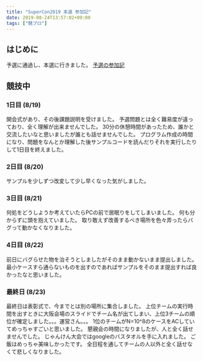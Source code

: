 ```yaml
---
title: "SuperCon2019 本選 参加記"
date: 2019-08-24T13:57:02+09:00
tags: ["競プロ"]
---
```

## はじめに

予選に通過し、本選に行きました。
[予選の参加記](../supercon2019_qual)

## 競技中

### 1日目 (8/19)

開会式があり、その後課題説明を受けました。
予選問題とは全く難易度が違っており、全く理解が出来ませんでした。
30分の休憩時間があったため、誰かと交流したいなと思いましたが誰とも話せませんでした。
プログラム作成の時間になり、問題をなんとか理解した後サンプルコードを読んだりそれを実行したりして1日目を終えました。

### 2日目 (8/20)

サンプルを少しずつ改変して少し早くなった気がしました。

### 3日目 (8/21)

何処をどうしようか考えていたらPCの前で居眠りをしてしまいました。
何も分からずに頭を抱えていました。
取り敢えず改善するべき場所を色々弄ったらバグって動かなくなりました。

### 4日目 (8/22)

前日にバグらせた物を治そうとしましたがそのまま動かないまま提出しました。
最小ケースすら通らないものを出すのであればサンプルをそのまま提出すれば良かったなと思いました。

### 最終日 (8/23)

最終日は表彰式で、今までとは別の場所に集合しました。
上位チームの実行時間を出すときに大阪会場のスライドでチーム名が出てしまい、上位3チームの順位が確定しました。。。運営さん。。。
1位のチームがN=10^8のケースをACしていてめっちゃすごいと思いました。
懇親会の時間になりましたが、人と全く話せませんでした。
じゃんけん大会ではgoogleのバスタオルを手に入れました。
ご飯はめっちゃ美味しかったです。
全日程を通してチームの人以外と全く話せなくて悲しくなりました。
